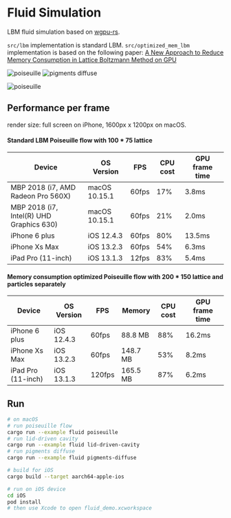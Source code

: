 
# Fluid Simulation
LBM fluid simulation based on [wgpu-rs](https://github.com/gfx-rs/wgpu-rs).

```src/lbm``` implementation is standard LBM.
```src/optimized_mem_lbm``` implementation is based on the following paper:
[A New Approach to Reduce Memory Consumption in Lattice Boltzmann Method on GPU](https://pdfs.semanticscholar.org/48b9/26c6265650701ea2ff21f7ea1b90e2adf820.pdf)


![poiseuille](screenshot/Poiseuille_480p.gif) ![pigments diffuse](screenshot/pigments_diffuse.gif)

![poiseuille](screenshot/cavity_480p.gif)

## Performance per frame
render size: full screen on iPhone, 1600px x 1200px on macOS.

#### Standard LBM Poiseuille flow with 100 * 75 lattice

Device | OS Version | FPS | CPU cost  | GPU frame time
--------- | --------- |  --------- | ------------- | -------------
MBP 2018 (i7, AMD Radeon Pro 560X) | macOS 10.15.1 | 60fps | 17%  | 3.8ms
MBP 2018 (i7, Intel(R) UHD Graphics 630) | macOS 10.15.1 | 60fps |  21%  | 2.0ms
iPhone 6 plus  | iOS 12.4.3 | 60fps | 80% | 13.5ms
iPhone Xs Max  | iOS 13.2.3 | 60fps | 54% | 6.3ms
iPad Pro (11-inch)  | iOS 13.1.3 | 12fps | 83% | 5.4ms

#### Memory consumption optimized Poiseuille flow with 200 * 150 lattice and particles separately
Device | OS Version | FPS | Memory | CPU cost  | GPU frame time
--------- | --------- |  --------- |  --------- | ------------- | -------------
iPhone 6 plus  | iOS 12.4.3 | 60fps | 88.8 MB | 88% | 16.2ms
iPhone Xs Max  | iOS 13.2.3 | 60fps | 148.7 MB | 53% | 8.2ms
iPad Pro (11-inch)| iOS 13.1.3 | 120fps | 165.5 MB | 87% | 6.2ms


## Run 
```sh
# on macOS
# run poiseuille flow
cargo run --example fluid poiseuille
# run lid-driven cavity 
cargo run --example fluid lid-driven-cavity
# run pigments diffuse  
cargo run --example fluid pigments-diffuse

# build for iOS
cargo build --target aarch64-apple-ios

# run on iOS device
cd iOS
pod install
# then use Xcode to open fluid_demo.xcworkspace
```

